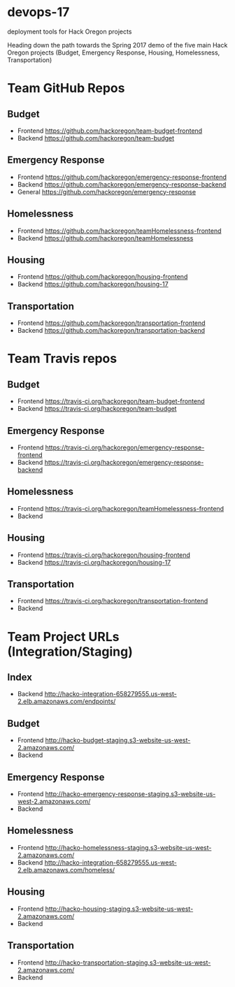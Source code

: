 # devops-17
deployment tools for Hack Oregon projects

Heading down the path towards the Spring 2017 demo of the five main Hack Oregon projects (Budget, Emergency Response, Housing, Homelessness, Transportation)


# Team GitHub Repos
## Budget
- Frontend https://github.com/hackoregon/team-budget-frontend
- Backend https://github.com/hackoregon/team-budget

## Emergency Response
- Frontend https://github.com/hackoregon/emergency-response-frontend  
- Backend https://github.com/hackoregon/emergency-response-backend  
- General https://github.com/hackoregon/emergency-response  

## Homelessness
- Frontend https://github.com/hackoregon/teamHomelessness-frontend
- Backend https://github.com/hackoregon/teamHomelessness

## Housing
- Frontend https://github.com/hackoregon/housing-frontend
- Backend https://github.com/hackoregon/housing-17

## Transportation
- Frontend https://github.com/hackoregon/transportation-frontend
- Backend https://github.com/hackoregon/transportation-backend

# Team Travis repos
## Budget
- Frontend https://travis-ci.org/hackoregon/team-budget-frontend
- Backend https://travis-ci.org/hackoregon/team-budget

## Emergency Response
- Frontend https://travis-ci.org/hackoregon/emergency-response-frontend
- Backend https://travis-ci.org/hackoregon/emergency-response-backend  

## Homelessness
- Frontend https://travis-ci.org/hackoregon/teamHomelessness-frontend
- Backend 

## Housing
- Frontend https://travis-ci.org/hackoregon/housing-frontend
- Backend https://travis-ci.org/hackoregon/housing-17

## Transportation
- Frontend https://travis-ci.org/hackoregon/transportation-frontend
- Backend 

# Team Project URLs (Integration/Staging)
## Index
- Backend http://hacko-integration-658279555.us-west-2.elb.amazonaws.com/endpoints/

## Budget
- Frontend http://hacko-budget-staging.s3-website-us-west-2.amazonaws.com/
- Backend 

## Emergency Response
- Frontend http://hacko-emergency-response-staging.s3-website-us-west-2.amazonaws.com/
- Backend 

## Homelessness
- Frontend http://hacko-homelessness-staging.s3-website-us-west-2.amazonaws.com/
- Backend http://hacko-integration-658279555.us-west-2.elb.amazonaws.com/homeless/

## Housing
- Frontend http://hacko-housing-staging.s3-website-us-west-2.amazonaws.com/
- Backend 

## Transportation
- Frontend http://hacko-transportation-staging.s3-website-us-west-2.amazonaws.com/
- Backend 
